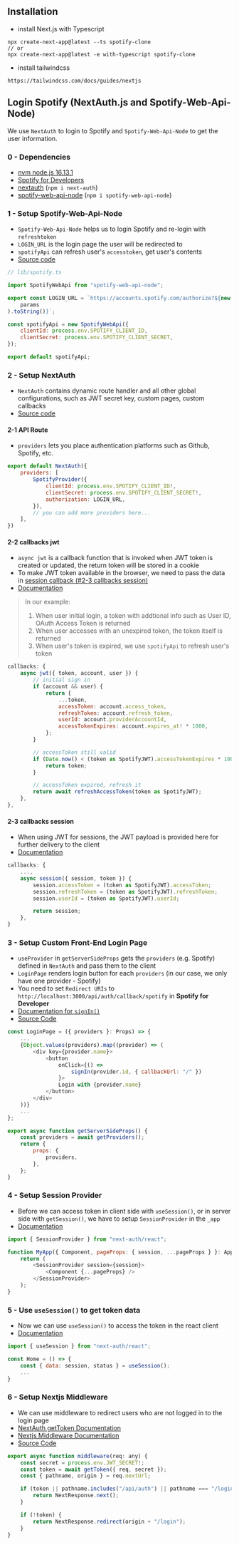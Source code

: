 <!-- LOGO -->

<!-- DESCRIPTION -->

<!-- TOC -->

## Installation

- install Next.js with Typescript

```
npx create-next-app@latest --ts spotify-clone
// or 
npx create-next-app@latest -e with-typescript spotify-clone
```

- install tailwindcss

```
https://tailwindcss.com/docs/guides/nextjs
```

## Login Spotify (NextAuth.js and Spotify-Web-Api-Node)

We use `NextAuth` to login to Spotify and `Spotify-Web-Api-Node` to get the user information.

### 0 - Dependencies

- [nvm node.js 16.13.1](https://github.com/nvm-sh/nvm)
- [Spotify for Developers](https://developer.spotify.com/)
- [nextauth](https://next-auth.js.org/getting-started/example) (```npm i next-auth```)
- [spotify-web-api-node](https://github.com/thelinmichael/spotify-web-api-node) (```npm i spotify-web-api-node```)

### 1 - Setup Spotify-Web-Api-Node

- `Spotify-Web-Api-Node` helps us to login Spotify and re-login with `refreshtoken`
- `LOGIN_URL` is the login page the user will be redirected to
- `spotifyApi` can refresh user's `accesstoken`, get user's contents
- [Source code](lib/spotify.ts)

``` js
// lib/spotify.ts

import SpotifyWebApi from "spotify-web-api-node";

export const LOGIN_URL = `https://accounts.spotify.com/authorize?${new URLSearchParams(
    params
).toString()}`;

const spotifyApi = new SpotifyWebApi({
    clientId: process.env.SPOTIFY_CLIENT_ID,
    clientSecret: process.env.SPOTIFY_CLIENT_SECRET,
});

export default spotifyApi;
```

### 2 - Setup NextAuth

- `NextAuth` contains dynamic route handler and all other global configurations, such as JWT secret key, custom pages, custom callbacks
- [Source code](pages/api/auth/[...nextauth].ts)

#### 2-1 API Route

- `providers` lets you place authentication platforms such as Github, Spotify, etc.

``` js
export default NextAuth({
    providers: [
        SpotifyProvider({
            clientId: process.env.SPOTIFY_CLIENT_ID!,
            clientSecret: process.env.SPOTIFY_CLIENT_SECRET!,
            authorization: LOGIN_URL,
        }),
        // you can add more providers here...
    ],
})
```

#### 2-2 callbacks jwt

- `async jwt` is a callback function that is invoked when JWT token is created or updated, the return token will be stored in a cookie
- To make JWT token available in the browser, we need to pass the data in [session callback (#2-3 callbacks session)](#2-3-callbacks-session)
- [Documentation](https://next-auth.js.org/configuration/callbacks#jwt-callback)

> In our example:
>  1. When user initial login, a token with addtional info such as User ID, OAuth Access Token is returned
>  2. When user accesses with an unexpired token, the token itself is returned
>  3. When user's token is expired, we use `spotifyApi` to refresh user's token

``` js
callbacks: {
    async jwt({ token, account, user }) {
        // initial sign in
        if (account && user) {
            return {
                ...token,
                accessToken: account.access_token,
                refreshToken: account.refresh_token,
                userId: account.providerAccountId,
                accessTokenExpires: account.expires_at! * 1000,
            };
        }

        // accessToken still valid
        if (Date.now() < (token as SpotifyJWT).accessTokenExpires * 1000) {
            return token;
        }

        // accessToken expired, refresh it
        return await refreshAccessToken(token as SpotifyJWT);
    },
},
```

#### 2-3 callbacks session

- When using JWT for sessions, the JWT payload is provided here for further delivery to the client
- [Documentation](https://next-auth.js.org/configuration/callbacks#session-callback)

``` js
callbacks: {
    ...,
    async session({ session, token }) {
        session.accessToken = (token as SpotifyJWT).accessToken;
        session.refreshToken = (token as SpotifyJWT).refreshToken;
        session.userId = (token as SpotifyJWT).userId;

        return session;
    },
}
```

### 3 - Setup Custom Front-End Login Page

- `useProvider` in `getServerSideProps` gets the `providers` (e.g. Spotify) defined in `NextAuth` and pass them to the client
- `LoginPage` renders login button for each `providers` (in our case, we only have one provider - Spotify)
- You need to set `Redirect URIs` to `http://localhost:3000/api/auth/callback/spotify` in **Spotify for Developer**
- [Documentation for `signIn()`](https://next-auth.js.org/getting-started/client#signin)
- [Source Code](pages/login/index.tsx)

``` js
const LoginPage = ({ providers }: Props) => {
    ...
    {Object.values(providers).map((provider) => (
        <div key={provider.name}>
            <button
                onClick={() =>
                    signIn(provider.id, { callbackUrl: "/" })
                }>
                Login with {provider.name}
            </button>
        </div>
    ))}
    ...
};

export async function getServerSideProps() {
    const providers = await getProviders();
    return {
        props: {
            providers,
        },
    };
}
```

### 4 - Setup Session Provider

- Before we can access token in client side with `useSession()`, or in server side with `getSession()`, we have to setup `SessionProvider` in the `_app` 
- [Documentation](https://next-auth.js.org/getting-started/client#sessionprovider)

``` js
import { SessionProvider } from "next-auth/react";

function MyApp({ Component, pageProps: { session, ...pageProps } }: AppProps) {
    return (
        <SessionProvider session={session}>
            <Component {...pageProps} />
        </SessionProvider>
    );
}
```

### 5 - Use `useSession()` to get token data

- Now we can use `useSession()` to access the token in the react client
- [Documentation](https://next-auth.js.org/getting-started/client#usesession)

``` js
import { useSession } from "next-auth/react";

const Home = () => {
    const { data: session, status } = useSession();
    ...
}
```

### 6 - Setup Nextjs Middleware

- We can use middleware to redirect users who are not logged in to the login page
- [NextAuth getToken Documentation](https://next-auth.js.org/tutorials/securing-pages-and-api-routes#using-gettoken)
- [Nextjs Middleware Documentation](https://nextjs.org/docs/advanced-features/middleware)
- [Source Code](pages/_middleware.ts)

``` js
export async function middleware(req: any) {
    const secret = process.env.JWT_SECRET!;
    const token = await getToken({ req, secret });
    const { pathname, origin } = req.nextUrl;

    if (token || pathname.includes("/api/auth") || pathname === "/login") {
        return NextResponse.next();
    }

    if (!token) {
        return NextResponse.redirect(origin + "/login");
    }
}
```